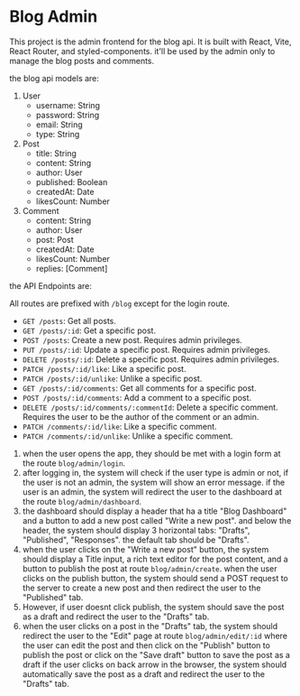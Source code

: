 # Blog Admin

This project is the admin frontend for the blog api. It is built with React, Vite, React Router, and styled-components. it'll be used by the admin only to manage the blog posts and comments.

the blog api models are:

1. User
   - username: String
   - password: String
   - email: String
   - type: String
2. Post
   - title: String
   - content: String
   - author: User
   - published: Boolean
   - createdAt: Date
   - likesCount: Number
3. Comment
   - content: String
   - author: User
   - post: Post
   - createdAt: Date
   - likesCount: Number
   - replies: [Comment]

the API Endpoints are:

All routes are prefixed with `/blog` except for the login route.

- `GET /posts`: Get all posts.
- `GET /posts/:id`: Get a specific post.
- `POST /posts`: Create a new post. Requires admin privileges.
- `PUT /posts/:id`: Update a specific post. Requires admin privileges.
- `DELETE /posts/:id`: Delete a specific post. Requires admin privileges.
- `PATCH /posts/:id/like`: Like a specific post.
- `PATCH /posts/:id/unlike`: Unlike a specific post.
- `GET /posts/:id/comments`: Get all comments for a specific post.
- `POST /posts/:id/comments`: Add a comment to a specific post.
- `DELETE /posts/:id/comments/:commentId`: Delete a specific comment. Requires the user to be the author of the comment or an admin.
- `PATCH /comments/:id/like`: Like a specific comment.
- `PATCH /comments/:id/unlike`: Unlike a specific comment.

1. when the user opens the app, they should be met with a login form at the route `blog/admin/login`.
2. after logging in, the system will check if the user type is admin or not, if the user is not an admin, the system will show an error message. if the user is an admin, the system will redirect the user to the dashboard at the route `blog/admin/dashboard`.
3. the dashboard should display a header that ha a title "Blog Dashboard" and a button to add a new post called "Write a new post". and below the header, the system should display 3 horizontal tabs: "Drafts", "Published", "Responses". the default tab should be "Drafts".
4. when the user clicks on the "Write a new post" button, the system should display a Title input, a rich text editor for the post content, and a button to publish the post at route `blog/admin/create`. when the user clicks on the publish button, the system should send a POST request to the server to create a new post and then redirect the user to the "Published" tab.
5. However, if user doesnt click publish, the system should save the post as a draft and redirect the user to the "Drafts" tab.
6. when the user clicks on a post in the "Drafts" tab, the system should redirect the user to the "Edit" page at route `blog/admin/edit/:id` where the user can edit the post and then click on the "Publish" button to publish the post or click on the "Save draft" button to save the post as a draft if the user clicks on back arrow in the browser, the system should automatically save the post as a draft and redirect the user to the "Drafts" tab.
